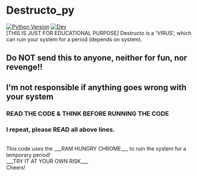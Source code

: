 # Destructo_py
[![Python Version](https://img.shields.io/badge/python-3.7.5-brightgreen.svg)](https://python.org)  [![Dev](https://img.shields.io/badge/Ayushman's-Build-yellowgreen)](https://github.com/Ayushman09)<br>
[THIS IS JUST FOR EDUCATIONAL PURPOSE] Destructo is a 'VIRUS', which can ruin your system for a period (depends on system).

## Do NOT send this to anyone, neither for fun, nor revenge!!

## I'm not responsible if anything goes wrong with your system
### READ THE CODE & THINK BEFORE RUNNING THE CODE
### I repeat, please READ all above lines.
<br>
This code uses the ___RAM HUNGRY CHROME___ to ruin the system for a temporary period!<br>
___TRY IT AT YOUR OWN RISK___  <br>
Cheers!
